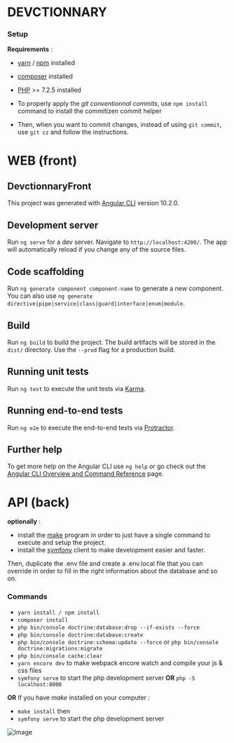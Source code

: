 # DEVCTIONNARY

### Setup

**Requirements** :
- [yarn](https://classic.yarnpkg.com/en/docs/install#windows-stable) / [npm](https://www.npmjs.com/get-npm) installed 
- [composer](https://getcomposer.org/download/) installed
- [PHP](https://www.php.net/manual/fr/install.php) >= 7.2.5 installed


- To properly apply the *git conventionnal commits*, use `npm install` command to install the commitizen commit helper
- Then, when you want to commit changes, instead of using `git commit`, use `git cz` and follow the instructions.
 
# WEB (front)

## DevctionnaryFront

This project was generated with [Angular CLI](https://github.com/angular/angular-cli) version 10.2.0.

## Development server

Run `ng serve` for a dev server. Navigate to `http://localhost:4200/`. The app will automatically reload if you change any of the source files.

## Code scaffolding

Run `ng generate component component-name` to generate a new component. You can also use `ng generate directive|pipe|service|class|guard|interface|enum|module`.

## Build

Run `ng build` to build the project. The build artifacts will be stored in the `dist/` directory. Use the `--prod` flag for a production build.

## Running unit tests

Run `ng test` to execute the unit tests via [Karma](https://karma-runner.github.io).

## Running end-to-end tests

Run `ng e2e` to execute the end-to-end tests via [Protractor](http://www.protractortest.org/).

## Further help

To get more help on the Angular CLI use `ng help` or go check out the [Angular CLI Overview and Command Reference](https://angular.io/cli) page.


# API (back)

**optionally** :
- install the [make](http://gnuwin32.sourceforge.net/packages/make.htm) program in order to just have a single command to execute and setup the project.
- install the [symfony](https://symfony.com/download) client to make development easier and faster.

Then, duplicate the .env file and create a .env.local file that you can override in order to fill in the right information about the database and so on.

### Commands
- `yarn install / npm install`
- `composer install`
- `php bin/console doctrine:database:drop --if-exists --force`
- `php bin/console doctrine:database:create`
- `php bin/console doctrine:schema:update --force` or `php bin/console doctrine:migrations:migrate`
- `php bin/console cache:clear`
- `yarn encore dev` to make webpack encore watch and compile your js & css files
- `symfony serve` to start the php development server **OR** `php -S localhost:8000`

**OR** If you have *make* installed on your computer :
- `make install` 
then
- `symfony serve` to start the php development server

 <img src="https://raw.githubusercontent.com/commitizen/cz-cli/master/meta/screenshots/add-commit.png" alt="Image"/>

